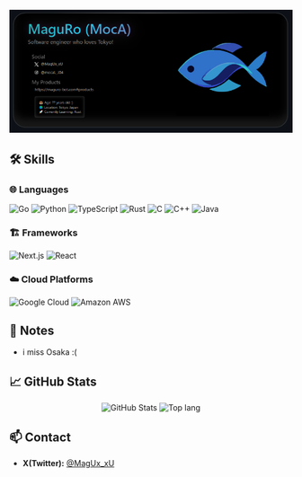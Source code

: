 
<div align="center">
	<br>
	<picture>
		<source media="(min-width: 720px)" srcset="./svg/lg.svg" width="80%" height="auto">
		<img src="./svg/sm.png" alt="hero" width="100%" height="auto" media="(max-width: 767px)">
	</picture>
	<br>
</div>

## 🛠️ Skills

### 🌐 Languages
![Go](https://img.shields.io/badge/Go-000000?style=for-the-badge&logo=go&logoColor=00ADD8)
![Python](https://img.shields.io/badge/Python-000000?style=for-the-badge&logo=python&logoColor=3776AB)
![TypeScript](https://img.shields.io/badge/TypeScript-000000?style=for-the-badge&logo=typescript&logoColor=3178C6)
![Rust](https://img.shields.io/badge/Rust-000000?style=for-the-badge&logo=rust&logoColor=white)
![C](https://img.shields.io/badge/C-000000?style=for-the-badge&logo=c&logoColor=A8B9CC)
![C++](https://img.shields.io/badge/C++-000000?style=for-the-badge&logo=c%2B%2B&logoColor=00599C)
![Java](https://img.shields.io/badge/Java-000000?style=for-the-badge&logo=java&logoColor=007396)

### 🏗️ Frameworks
![Next.js](https://img.shields.io/badge/Next.js-000000?style=for-the-badge&logo=next.js&logoColor=white)
![React](https://img.shields.io/badge/React-000000?style=for-the-badge&logo=react&logoColor=61DAFB)

### ☁️ Cloud Platforms
![Google Cloud](https://img.shields.io/badge/Google%20Cloud-000000?style=for-the-badge&logo=google-cloud&logoColor=4285F4)
![Amazon AWS](https://img.shields.io/badge/Amazon%20AWS-000000?style=for-the-badge&logo=amazon-aws&logoColor=FF9900)





## 📝 Notes
- i miss Osaka :(

## 📈 GitHub Stats
<div align="center">
  <img src="https://github-readme-stats-73dh.vercel.app/api?username=MocA-Love&show_icons=true&theme=transparent&count_private=true&hide=contribs" alt="GitHub Stats" />
  <img src="https://github-readme-stats-73dh.vercel.app/api/top-langs/?username=MocA-Love&theme=transparent&layout=compact" alt="Top lang" />
</div>

## 📫 Contact
- **X(Twitter):** [@MagUx_xU](https://twitter.com/MagUx_xU)

